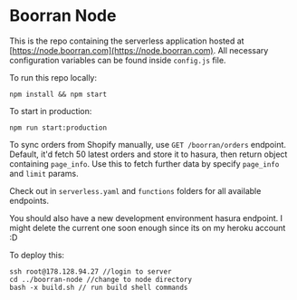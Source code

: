 # Boorran Node
This is the repo containing the serverless application hosted at [https://node.boorran.com](https://node.boorran.com). All necessary configuration variables can be found inside `config.js` file.

To run this repo locally:
```
npm install && npm start
```

To start in production:
```
npm run start:production
```

To sync orders from Shopify manually, use `GET /boorran/orders` endpoint. Default, it'd fetch 50 latest orders and store it to hasura, then return object containing `page_info`. Use this to fetch further data by specify `page_info` and `limit` params.

Check out in `serverless.yaml` and `functions` folders for all available endpoints.

You should also have a new development environment hasura endpoint. I might delete the current one soon enough since its on my heroku account :D

To deploy this:
```
ssh root@178.128.94.27 //login to server
cd ../boorran-node //change to node directory
bash -x build.sh // run build shell commands
```

